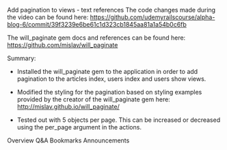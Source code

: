 Add pagination to views - text references
The code changes made during the video can be found here: https://github.com/udemyrailscourse/alpha-blog-6/commit/39f3239e6be61c1d323cb1845aa81a1a54b0c6fb

The will_paginate gem docs and references can be found here: https://github.com/mislav/will_paginate

Summary:

- Installed the will_paginate gem to the application in order to add pagination to the articles index, users index and users show views.

- Modified the styling for the pagination based on styling examples provided by the creator of the will_paginate gem here: http://mislav.github.io/will_paginate/

- Tested out with 5 objects per page. This can be increased or decreased using the per_page argument in the actions.

Overview
Q&A
Bookmarks
Announcements